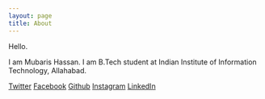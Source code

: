 ```yaml
---
layout: page
title: About
---
```


Hello.

I am Mubaris Hassan. I am B.Tech student at Indian Institute of Information Technology, Allahabad.

[Twitter](https://twitter.com/MubarisHassan)
[Facebook](https://www.facebook.com/mubaris.hassan.7)
[Github](https://github.com/mubaris)
[Instagram](https://www.instagram.com/mubarishassan)
[LinkedIn](https://www.linkedin.com/in/mubaris-hassan)
